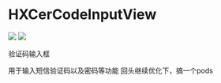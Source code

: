 # HXCerCodeInputView

![](https://img.shields.io/badge/License-MIT-green.svg)
![](https://img.shields.io/badge/platform-iOS-lightgrey.svg)


验证码输入框

用于输入短信验证码以及密码等功能
回头继续优化下，搞一个pods
